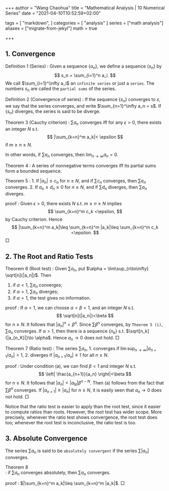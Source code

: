 +++
author = "Wang Chaohua"
title = "Mathematical Analysis | 10 Numerical Series"
date = "2021-04-10T10:52:59+02:00"

tags = [
    "markdown",
]
categories = [
    "analysis"
]
series = ["math analysis"]
aliases = ["migrate-from-jekyl"]
math = true

+++


## 1. Convergence

Definition 1 (Series)
: Given a sequence $\{a_n\}$, we define a sequence $\{s_n\}$ by 
$$ 
 s_n = \sum_{i=1}^n a_i.
$$
We call $\sum_{i=1}^\infty a_i$ an `infinite series` or just a `series`. The numbers $s_n$ are called the `partial sums` of the series.

Definition 2 (Convergence of series)
: If the sequence $\{s_n\}$ converges to $s$, we say that the series converges, and write $\sum_{n=1}^\infty a_n = s$. If $\{s_n\}$ diverges, the series is said to be diverge.


Theorem 3 (Cauchy criterion)
: $\sum a_n$ converges iff for any $\epsilon>0$, there exists an integer $N$ s.t.
$$ 
 |\sum_{k=n}^m a_k|< \epsilon
$$
if $m\geq n\geq N$.

In other words, if $\sum a_n$ converges, then $\lim_{n\to\infty} a_n = 0$.


Theorem 4
: A series of nonnegative terms converges iff its partial sums form a bounded sequence.


Theorem 5
:   1. If $|a_n|\leq c_n$ for $n\geq N$, and if $\sum c_n$ converges, then $\sum a_n$ converges.
    2. If $a_n\geq d_n\geq 0$ for $n\geq N$, and if $\sum d_n$ diverges, then $\sum a_n$ diverges.

proof
: Given $\epsilon>0$, there exists $N$ s.t. $m\geq n\geq N$ implies 
$$ 
 \sum_{k=n}^m c_k <\epsilon,
$$
by Cauchy criterion. Hence 
$$ 
 |\sum_{k=n}^m a_k|\leq \sum_{k=n}^m |a_k|\leq \sum_{k=n}^m c_k <\epsilon.
$$
$\Box$

## 2. The Root and Ratio Tests

Theorem 6 (Root test)
: Given $\sum a_n$, put $\alpha = \lim\sup_{n\to\infty} \sqrt[n]{|a_n|}$. Then 
1. if $\alpha<1$, $\sum a_n$ converges;
2. if $\alpha>1$, $\sum a_n$ diverges;
3. if $\alpha =1$, the test gives no information.

proof
: If $\alpha<1$, we can choose $\alpha<\beta<1$, and an integer $N$ s.t. 
$$ 
 \sqrt[n]{|a_n|}<\beta
$$
for $n\geq N$. It follows that $|a_n|^n<\beta^n$. Since $\sum \beta^n$ converges, by `Theorem 5 (i)`, $\sum a_n$ converges.
If $\alpha >1$, then there is a sequence $\{n_k\}$ s.t. $\sqrt[n_k]{|a_{n_K}|}\to \alpha$. Hence $a_n \to 0$  does not hold.
$\Box$

Theorem 7 (Ratio test)
: The series $\sum a_n$, 
    1. converges if $\lim\sup_{n\to\infty}|a_{n+1}/a_n|<1$,
    2. diverges if  $|a_{n+1}/a_n|\geq 1$ for all $n\geq N$.

proof
: Under condition (a), we can find $\beta<1$ and integer $N$ s.t. 
$$ 
 \left| \frac{a_{n+1}}{a_n} \right|<\beta
$$
for $n\geq N$. It follows that $|a_n|< |a_N|\beta^{n-N}$. Then (a) follows from the fact that $\sum \beta^n$ converges.
If $|a_{n+1}|\geq |a_n|$ for $n\geq N$, it is easily seen that $a_n\to 0$ does not hold.
$\Box$

Notice that the ratio test is easier to apply than the root test, since it easier to compute ratios than roots. However, the root test has wider scope. More precisely, whenever the ratio test shows convergence, the root test does too; whenever the root test is inconclusive, the ratio test is too.


## 3. Absolute Convergence
The series $\sum a_n$ is said to be `absolutely convergent` if the series $\sum |a_n|$ converges.

Theorem 8  
: if $\sum a_n$ converges absolutely, then $\sum a_n$ converges.

proof
: $|\sum_{k=n}^m a_k|\leq \sum_{k=n}^m |a_k|$.
$\Box$
